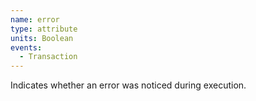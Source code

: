 ```yaml
---
name: error
type: attribute
units: Boolean
events:
  - Transaction
---
```


Indicates whether an error was noticed during execution.
